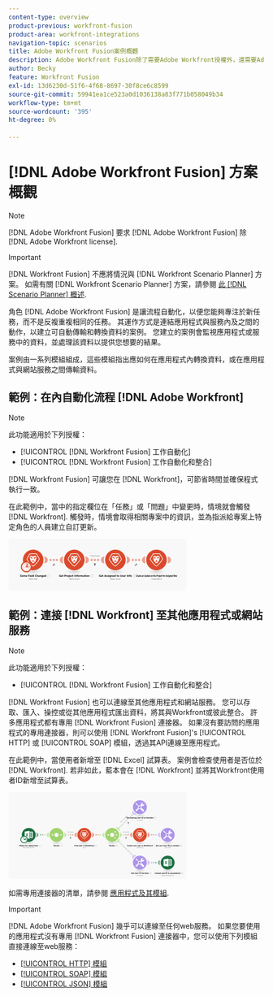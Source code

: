 ```yaml
---
content-type: overview
product-previous: workfront-fusion
product-area: workfront-integrations
navigation-topic: scenarios
title: Adobe Workfront Fusion案例概觀
description: Adobe Workfront Fusion除了需要Adobe Workfront授權外，還需要Adobe Workfront Fusion授權。
author: Becky
feature: Workfront Fusion
exl-id: 13d6230d-51f6-4f68-8697-30f8ce6c8599
source-git-commit: 59941ea1ce523a0d1036138a83f771b058049b34
workflow-type: tm+mt
source-wordcount: '395'
ht-degree: 0%

---
```


# [!DNL Adobe Workfront Fusion] 方案概觀

>[!NOTE]
>
>[!DNL Adobe Workfront Fusion] 要求 [!DNL Adobe Workfront Fusion] 除 [!DNL Adobe Workfront license].

>[!IMPORTANT]
>
>[!DNL Workfront Fusion] 不應將情況與 [!DNL Workfront Scenario Planner] 方案。 如需有關 [!DNL Workfront Scenario Planner] 方案，請參閱 [此 [!DNL Scenario Planner] 概述](../../scenario-planner/scenario-planner-overview.md).

角色 [!DNL Adobe Workfront Fusion] 是讓流程自動化，以便您能夠專注於新任務，而不是反複重複相同的任務。 其運作方式是連結應用程式與服務內及之間的動作，以建立可自動傳輸和轉換資料的案例。 您建立的案例會監視應用程式或服務中的資料，並處理該資料以提供您想要的結果。

案例由一系列模組組成，這些模組指出應如何在應用程式內轉換資料，或在應用程式與網站服務之間傳輸資料。

## 範例：在內自動化流程 [!DNL Adobe Workfront]

>[!NOTE]
>
>此功能適用於下列授權：
>
>* [!UICONTROL [!DNL Workfront Fusion] 工作自動化]
>* [!UICONTROL [!DNL Workfront Fusion] 工作自動化和整合]
>


[!DNL Workfront Fusion] 可讓您在 [!DNL Workfront]，可節省時間並確保程式執行一致。

在此範例中，當中的指定欄位在「任務」或「問題」中變更時，情境就會觸發 [!DNL Workfront]. 觸發時，情境會取得相關專案中的資訊，並為指派給專案上特定角色的人員建立自訂更新。

![](assets/fusion-template-example-350x102.png)

## 範例：連接 [!DNL Workfront] 至其他應用程式或網站服務

>[!NOTE]
>
>此功能適用於下列授權：
>
>* [!UICONTROL [!DNL Workfront Fusion] 工作自動化和整合]
>


[!DNL Workfront Fusion] 也可以連線至其他應用程式和網站服務。 您可以存取、匯入、操控或從其他應用程式匯出資料，將其與Workfront或彼此整合。 許多應用程式都有專用 [!DNL Workfront Fusion] 連接器。 如果沒有要訪問的應用程式的專用連接器，則可以使用 [!DNL Workfront Fusion]&#39;s [!UICONTROL HTTP] 或 [!UICONTROL SOAP] 模組，透過其API連線至應用程式。

在此範例中，當使用者新增至 [!DNL Excel] 試算表。 案例會檢查使用者是否位於 [!DNL Workfront]. 若非如此，藍本會在 [!DNL Workfront] 並將其Workfront使用者ID新增至試算表。

![](assets/fusion-integration-example--350x171.png)

如需專用連接器的清單，請參閱 [應用程式及其模組](../../workfront-fusion/apps-and-their-modules/apps-and-their-modules.md).

>[!IMPORTANT]
>
>[!DNL Adobe Workfront Fusion] 幾乎可以連線至任何web服務。 如果您要使用的應用程式沒有專用 [!DNL Workfront Fusion] 連接器中，您可以使用下列模組直接連線至web服務：
>
>* [[!UICONTROL HTTP] 模組](../../workfront-fusion/apps-and-their-modules/http-modules/http-modules-1.md)
>* [[!UICONTROL SOAP] 模組](../../workfront-fusion/apps-and-their-modules/soap-module.md)
>* [[!UICONTROL JSON] 模組](../../workfront-fusion/apps-and-their-modules/json-modules.md)
>

